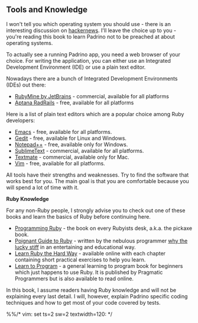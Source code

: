 ## Tools and Knowledge

I won't tell you which operating system you should use - there is an interesting discussion on
[hackernews](http://news.ycombinator.com/item?id=3786674 "hackernews"). I'll leave the choice up to you - you're reading
this book to learn Padrino not to be preached at about operating systems.


To actually see a running Padrino app, you need a web browser of your choice.  For writing the application, you can
either use an Integrated Development Environment (IDE) or use a plain text editor.


Nowadays there are a bunch of Integrated Development Environments (IDEs) out there:


- [RubyMine by JetBrains](http://www.jetbrains.com/ruby/ "RubyMine") - commercial, available for all platforms
- [Aptana RadRails](http://www.aptana.com/products/radrails "Aptana RadRails") - free, available for all platforms


Here is a list of plain text editors which are a popular choice among Ruby developers:


- [Emacs](http://www.gnu.org/s/emacs/ "Emacs") - free, available for all platforms.
- [Gedit](http://projects.gnome.org/gedit/ "Gedit") - free, available for Linux and Windows.
- [Notepad++](http://notepad-plus-plus.org/ "Notepad ++") - free, available only for Windows.
- [SublimeText](http://www.sublimetext.com "SublimeText") - commercial, available for all platforms.
- [Textmate](http://macromates.com/ "Textmate") - commercial, available only for Mac.
- [Vim](http://www.vim.org/ "Vim") - free, available for all platforms.


All tools have their strengths and weaknesses. Try to find the software that works best for you. The main goal is that
you are comfortable because you will spend a lot of time with it.


**Ruby Knowledge**

For any non-Ruby people, I strongly advise you to check out one of these books and learn the basics of Ruby before
continuing here.


- [Programming Ruby](http://pragprog.com/book/ruby3/programming-ruby-1-9 "Programming Ruby") - the book on every
  Rubyists desk, a.k.a. the pickaxe book.
- [Poignant Guide to Ruby](http://www.scribd.com/doc/8545174/Whys-Poignant-Guide-to-Ruby "Poignant Guide To Ruby") -
  written by the nebulous programmer [why the lucky stiff](http://en.wikipedia.org/wiki/Why_the_lucky_stiff "Stiff") in
  an entertaining and educational way.
- [Learn Ruby the Hard Way](http://ruby.learncodethehardway.org "Learn Ruby the Hard Way") - available online with each
  chapter containing short practical exercises to help you learn.
- [Learn to Program](http://pine.fm/LearnToProgram "Learn to Program") - a general learning to program book for
  beginners which just happens to use Ruby.  It is published by Pragmatic Programmers but is also available to read
  online.


In this book, I assume readers having Ruby knowledge and will not be explaining every last detail. I will, however,
explain Padrino specific coding techniques and how to get most of your code covered by tests.

%%/* vim: set ts=2 sw=2 textwidth=120: */
